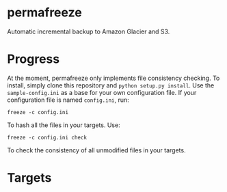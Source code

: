permafreeze
===========

Automatic incremental backup to Amazon Glacier and S3.

Progress
========

At the moment, permafreeze only implements file consistency checking. To install, simply clone this repository and `python setup.py install`. Use the `sample-config.ini` as a base for your own configuration file. If your configuration file is named `config.ini`, run:

    freeze -c config.ini

To hash all the files in your targets. Use:

    freeze -c config.ini check

To check the consistency of all unmodified files in your targets.

Targets
=======
